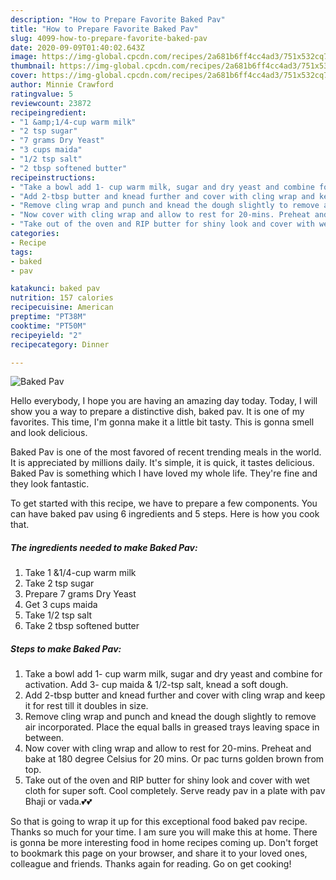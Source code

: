 ```yaml
---
description: "How to Prepare Favorite Baked Pav"
title: "How to Prepare Favorite Baked Pav"
slug: 4099-how-to-prepare-favorite-baked-pav
date: 2020-09-09T01:40:02.643Z
image: https://img-global.cpcdn.com/recipes/2a681b6ff4cc4ad3/751x532cq70/baked-pav-recipe-main-photo.jpg
thumbnail: https://img-global.cpcdn.com/recipes/2a681b6ff4cc4ad3/751x532cq70/baked-pav-recipe-main-photo.jpg
cover: https://img-global.cpcdn.com/recipes/2a681b6ff4cc4ad3/751x532cq70/baked-pav-recipe-main-photo.jpg
author: Minnie Crawford
ratingvalue: 5
reviewcount: 23872
recipeingredient:
- "1 &amp;1/4-cup warm milk"
- "2 tsp sugar"
- "7 grams Dry Yeast"
- "3 cups maida"
- "1/2 tsp salt"
- "2 tbsp softened butter"
recipeinstructions:
- "Take a bowl add 1- cup warm milk, sugar and dry yeast and combine for activation. Add 3- cup maida &amp; 1/2-tsp salt, knead a soft dough."
- "Add 2-tbsp butter and knead further and cover with cling wrap and keep it for rest till it doubles in size."
- "Remove cling wrap and punch and knead the dough slightly to remove air incorporated. Place the equal balls in greased trays leaving space in between."
- "Now cover with cling wrap and allow to rest for 20-mins. Preheat and bake at 180 degree Celsius for 20 mins. Or pac turns golden brown from top."
- "Take out of the oven and RIP butter for shiny look and cover with wet cloth for super soft. Cool completely. Serve ready pav in a plate with pav Bhaji or vada.💕💕"
categories:
- Recipe
tags:
- baked
- pav

katakunci: baked pav 
nutrition: 157 calories
recipecuisine: American
preptime: "PT38M"
cooktime: "PT50M"
recipeyield: "2"
recipecategory: Dinner

---
```



![Baked Pav](https://img-global.cpcdn.com/recipes/2a681b6ff4cc4ad3/751x532cq70/baked-pav-recipe-main-photo.jpg)

Hello everybody, I hope you are having an amazing day today. Today, I will show you a way to prepare a distinctive dish, baked pav. It is one of my favorites. This time, I'm gonna make it a little bit tasty. This is gonna smell and look delicious.

Baked Pav is one of the most favored of recent trending meals in the world. It is appreciated by millions daily. It's simple, it is quick, it tastes delicious. Baked Pav is something which I have loved my whole life. They're fine and they look fantastic.




To get started with this recipe, we have to prepare a few components. You can have baked pav using 6 ingredients and 5 steps. Here is how you cook that.

<!--inarticleads1-->

##### The ingredients needed to make Baked Pav:

1. Take 1 &amp;1/4-cup warm milk
1. Take 2 tsp sugar
1. Prepare 7 grams Dry Yeast
1. Get 3 cups maida
1. Take 1/2 tsp salt
1. Take 2 tbsp softened butter




<!--inarticleads2-->

##### Steps to make Baked Pav:

1. Take a bowl add 1- cup warm milk, sugar and dry yeast and combine for activation. Add 3- cup maida &amp; 1/2-tsp salt, knead a soft dough.
1. Add 2-tbsp butter and knead further and cover with cling wrap and keep it for rest till it doubles in size.
1. Remove cling wrap and punch and knead the dough slightly to remove air incorporated. Place the equal balls in greased trays leaving space in between.
1. Now cover with cling wrap and allow to rest for 20-mins. Preheat and bake at 180 degree Celsius for 20 mins. Or pac turns golden brown from top.
1. Take out of the oven and RIP butter for shiny look and cover with wet cloth for super soft. Cool completely. Serve ready pav in a plate with pav Bhaji or vada.💕💕




So that is going to wrap it up for this exceptional food baked pav recipe. Thanks so much for your time. I am sure you will make this at home. There is gonna be more interesting food in home recipes coming up. Don't forget to bookmark this page on your browser, and share it to your loved ones, colleague and friends. Thanks again for reading. Go on get cooking!
